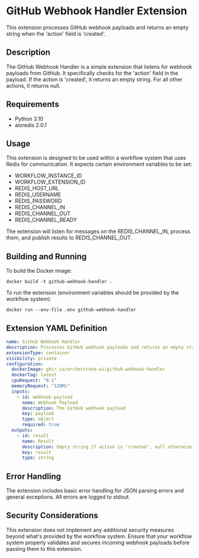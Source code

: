 # GitHub Webhook Handler Extension

This extension processes GitHub webhook payloads and returns an empty string when the 'action' field is 'created'.

## Description

The GitHub Webhook Handler is a simple extension that listens for webhook payloads from GitHub. It specifically checks for the 'action' field in the payload. If the action is 'created', it returns an empty string. For all other actions, it returns null.

## Requirements

- Python 3.10
- aioredis 2.0.1

## Usage

This extension is designed to be used within a workflow system that uses Redis for communication. It expects certain environment variables to be set:

- WORKFLOW_INSTANCE_ID
- WORKFLOW_EXTENSION_ID
- REDIS_HOST_URL
- REDIS_USERNAME
- REDIS_PASSWORD
- REDIS_CHANNEL_IN
- REDIS_CHANNEL_OUT
- REDIS_CHANNEL_READY

The extension will listen for messages on the REDIS_CHANNEL_IN, process them, and publish results to REDIS_CHANNEL_OUT.

## Building and Running

To build the Docker image:

```
docker build -t github-webhook-handler .
```

To run the extension (environment variables should be provided by the workflow system):

```
docker run --env-file .env github-webhook-handler
```

## Extension YAML Definition

```yaml
name: GitHub Webhook Handler
description: Processes GitHub webhook payloads and returns an empty string when the 'action' field is 'created'
extensionType: container
visibility: private
configuration:
  dockerImage: ghcr.io/orchestrate-ai/github-webhook-handler
  dockerTag: latest
  cpuRequest: "0.1"
  memoryRequest: "128Mi"
  inputs:
    - id: webhook-payload
      name: Webhook Payload
      description: The GitHub webhook payload
      key: payload
      type: object
      required: true
  outputs:
    - id: result
      name: Result
      description: Empty string if action is 'created', null otherwise
      key: result
      type: string
```

## Error Handling

The extension includes basic error handling for JSON parsing errors and general exceptions. All errors are logged to stdout.

## Security Considerations

This extension does not implement any additional security measures beyond what's provided by the workflow system. Ensure that your workflow system properly validates and secures incoming webhook payloads before passing them to this extension.